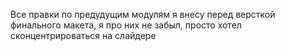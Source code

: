 Все правки по предудущим модулям я внесу перед версткой финального макета, я про них не забыл, просто хотел сконцентрироваться на слайдере
